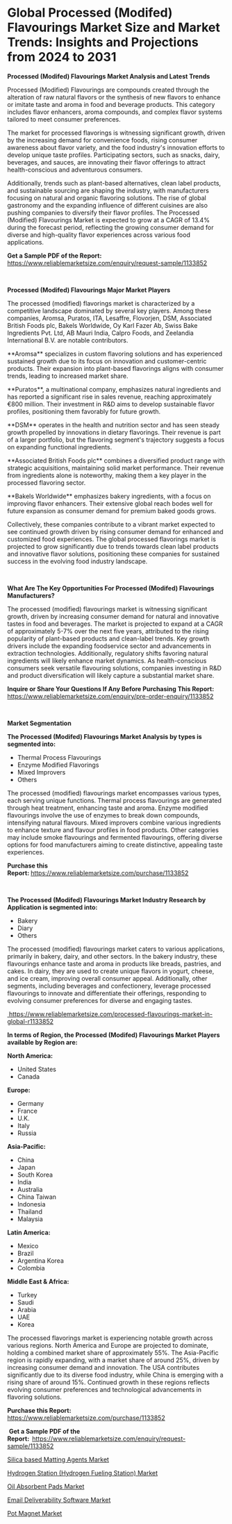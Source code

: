 <p><h1>Global Processed (Modifed) Flavourings Market Size and Market Trends: Insights and Projections from 2024 to 2031</h1></p><p><strong>Processed (Modifed) Flavourings Market Analysis and Latest Trends</strong></p>
<p><p>Processed (Modified) Flavourings are compounds created through the alteration of raw natural flavors or the synthesis of new flavors to enhance or imitate taste and aroma in food and beverage products. This category includes flavor enhancers, aroma compounds, and complex flavor systems tailored to meet consumer preferences. </p><p>The market for processed flavorings is witnessing significant growth, driven by the increasing demand for convenience foods, rising consumer awareness about flavor variety, and the food industry's innovation efforts to develop unique taste profiles. Participating sectors, such as snacks, dairy, beverages, and sauces, are innovating their flavor offerings to attract health-conscious and adventurous consumers.</p><p>Additionally, trends such as plant-based alternatives, clean label products, and sustainable sourcing are shaping the industry, with manufacturers focusing on natural and organic flavoring solutions. The rise of global gastronomy and the expanding influence of different cuisines are also pushing companies to diversify their flavor profiles. The Processed (Modified) Flavourings Market is expected to grow at a CAGR of 13.4% during the forecast period, reflecting the growing consumer demand for diverse and high-quality flavor experiences across various food applications.</p></p>
<p><strong>Get a Sample PDF of the Report:&nbsp;</strong> <a href="https://www.reliablemarketsize.com/enquiry/request-sample/1133852?utm_campaign=1171&utm_medium=2&utm_source=Github&utm_content=ia&utm_term=08102024&utm_id=processed-modifed-flavourings">https://www.reliablemarketsize.com/enquiry/request-sample/1133852</a></p>
<p>&nbsp;</p>
<p><strong>Processed (Modifed) Flavourings Major Market Players</strong></p>
<p><p>The processed (modified) flavorings market is characterized by a competitive landscape dominated by several key players. Among these companies, Aromsa, Puratos, ITA, Lesaffre, Flovorjen, DSM, Associated British Foods plc, Bakels Worldwide, Oy Karl Fazer Ab, Swiss Bake Ingredients Pvt. Ltd, AB Mauri India, Calpro Foods, and Zeelandia International B.V. are notable contributors.</p><p>**Aromsa** specializes in custom flavoring solutions and has experienced sustained growth due to its focus on innovation and customer-centric products. Their expansion into plant-based flavorings aligns with consumer trends, leading to increased market share.</p><p>**Puratos**, a multinational company, emphasizes natural ingredients and has reported a significant rise in sales revenue, reaching approximately €800 million. Their investment in R&D aims to develop sustainable flavor profiles, positioning them favorably for future growth.</p><p>**DSM** operates in the health and nutrition sector and has seen steady growth propelled by innovations in dietary flavorings. Their revenue is part of a larger portfolio, but the flavoring segment's trajectory suggests a focus on expanding functional ingredients.</p><p>**Associated British Foods plc** combines a diversified product range with strategic acquisitions, maintaining solid market performance. Their revenue from ingredients alone is noteworthy, making them a key player in the processed flavoring sector.</p><p>**Bakels Worldwide** emphasizes bakery ingredients, with a focus on improving flavor enhancers. Their extensive global reach bodes well for future expansion as consumer demand for premium baked goods grows.</p><p>Collectively, these companies contribute to a vibrant market expected to see continued growth driven by rising consumer demand for enhanced and customized food experiences. The global processed flavorings market is projected to grow significantly due to trends towards clean label products and innovative flavor solutions, positioning these companies for sustained success in the evolving food industry landscape.</p></p>
<p>&nbsp;</p>
<p><strong>What Are The Key Opportunities For Processed (Modifed) Flavourings Manufacturers?</strong></p>
<p><p>The processed (modified) flavourings market is witnessing significant growth, driven by increasing consumer demand for natural and innovative tastes in food and beverages. The market is projected to expand at a CAGR of approximately 5-7% over the next five years, attributed to the rising popularity of plant-based products and clean-label trends. Key growth drivers include the expanding foodservice sector and advancements in extraction technologies. Additionally, regulatory shifts favoring natural ingredients will likely enhance market dynamics. As health-conscious consumers seek versatile flavouring solutions, companies investing in R&D and product diversification will likely capture a substantial market share.</p></p>
<p><strong>Inquire or Share Your Questions If Any Before Purchasing This Report:</strong> <a href="https://www.reliablemarketsize.com/enquiry/pre-order-enquiry/1133852?utm_campaign=1171&utm_medium=2&utm_source=Github&utm_content=ia&utm_term=08102024&utm_id=processed-modifed-flavourings">https://www.reliablemarketsize.com/enquiry/pre-order-enquiry/1133852</a></p>
<p>&nbsp;</p>
<p><strong>Market Segmentation</strong></p>
<p><strong>The Processed (Modifed) Flavourings Market Analysis by types is segmented into:</strong></p>
<p><ul><li>Thermal Process Flavourings</li><li>Enzyme Modified Flavorings</li><li>Mixed Improvers</li><li>Others</li></ul></p>
<p><p>The processed (modified) flavourings market encompasses various types, each serving unique functions. Thermal process flavourings are generated through heat treatment, enhancing taste and aroma. Enzyme modified flavourings involve the use of enzymes to break down compounds, intensifying natural flavours. Mixed improvers combine various ingredients to enhance texture and flavour profiles in food products. Other categories may include smoke flavourings and fermented flavourings, offering diverse options for food manufacturers aiming to create distinctive, appealing taste experiences.</p></p>
<p><strong>Purchase this Report:&nbsp;</strong><a href="https://www.reliablemarketsize.com/purchase/1133852?utm_campaign=1171&utm_medium=2&utm_source=Github&utm_content=ia&utm_term=08102024&utm_id=processed-modifed-flavourings">https://www.reliablemarketsize.com/purchase/1133852</a></p>
<p>&nbsp;</p>
<p><strong>The Processed (Modifed) Flavourings Market Industry Research by Application is segmented into:</strong></p>
<p><ul><li>Bakery</li><li>Diary</li><li>Others</li></ul></p>
<p><p>The processed (modified) flavourings market caters to various applications, primarily in bakery, dairy, and other sectors. In the bakery industry, these flavourings enhance taste and aroma in products like breads, pastries, and cakes. In dairy, they are used to create unique flavors in yogurt, cheese, and ice cream, improving overall consumer appeal. Additionally, other segments, including beverages and confectionery, leverage processed flavourings to innovate and differentiate their offerings, responding to evolving consumer preferences for diverse and engaging tastes.</p></p>
<p><a href="https://www.reliablemarketsize.com/processed-flavourings-market-in-global-r1133852?utm_campaign=1171&utm_medium=2&utm_source=Github&utm_content=ia&utm_term=08102024&utm_id=processed-modifed-flavourings">&nbsp;https://www.reliablemarketsize.com/processed-flavourings-market-in-global-r1133852</a></p>
<p><strong>In terms of Region, the Processed (Modifed) Flavourings Market Players available by Region are:</strong></p>
<p>
    <p> <strong> North America: </strong>
        <ul>
            <li>United States</li>
            <li>Canada</li>
        </ul>
        </p> 
    <p> <strong> Europe: </strong>
        <ul>
            <li>Germany</li>
            <li>France</li>
            <li>U.K.</li>
            <li>Italy</li>
            <li>Russia</li>
        </ul>
        </p> 
    <p> <strong> Asia-Pacific: </strong>
        <ul>
            <li>China</li>
            <li>Japan</li>
            <li>South Korea</li>
            <li>India</li>
            <li>Australia</li>
            <li>China Taiwan</li>
            <li>Indonesia</li>
            <li>Thailand</li>
            <li>Malaysia</li>
        </ul>
        </p> 
    <p> <strong> Latin America: </strong>
        <ul>
            <li>Mexico</li>
            <li>Brazil</li>
            <li>Argentina Korea</li>
            <li>Colombia</li>
        </ul>
        </p> 
    <p> <strong> Middle East & Africa: </strong>
        <ul>
            <li>Turkey</li>
            <li>Saudi</li>
            <li>Arabia</li>
            <li>UAE</li>
            <li>Korea</li>
        </ul>
    </p>
    </p>
<p><p>The processed flavorings market is experiencing notable growth across various regions. North America and Europe are projected to dominate, holding a combined market share of approximately 55%. The Asia-Pacific region is rapidly expanding, with a market share of around 25%, driven by increasing consumer demand and innovation. The USA contributes significantly due to its diverse food industry, while China is emerging with a rising share of around 15%. Continued growth in these regions reflects evolving consumer preferences and technological advancements in flavoring solutions.</p></p>
<p><strong>Purchase this Report: </strong><a href="https://www.reliablemarketsize.com/purchase/1133852?utm_campaign=1171&utm_medium=2&utm_source=Github&utm_content=ia&utm_term=08102024&utm_id=processed-modifed-flavourings">https://www.reliablemarketsize.com/purchase/1133852</a></p>
<p>&nbsp;<strong>Get a Sample PDF of the Report:&nbsp;&nbsp;</strong><a href="https://www.reliablemarketsize.com/enquiry/request-sample/1133852?utm_campaign=1171&utm_medium=2&utm_source=Github&utm_content=ia&utm_term=08102024&utm_id=processed-modifed-flavourings">https://www.reliablemarketsize.com/enquiry/request-sample/1133852</a></p>
<p><strong></strong></p>
<p><p><a href="https://www.linkedin.com/pulse/silica-based-matting-agents-market-global-insights-regional-1tusf?utm_campaign=1171&utm_medium=2&utm_source=Github&utm_content=ia&utm_term=08102024&utm_id=processed-modifed-flavourings">Silica based Matting Agents Market</a></p><p><a href="https://issuu.com/reportprime-2/docs/hydrogen-station-hydrogen-fueling-s_a9eb6b2bd4f9e3?utm_campaign=1171&utm_medium=2&utm_source=Github&utm_content=ia&utm_term=08102024&utm_id=processed-modifed-flavourings">Hydrogen Station (Hydrogen Fueling Station) Market</a></p><p><a href="https://www.linkedin.com/pulse/global-perspectives-oil-absorbent-pads-market-trends-challenges-7uytf?utm_campaign=1171&utm_medium=2&utm_source=Github&utm_content=ia&utm_term=08102024&utm_id=processed-modifed-flavourings">Oil Absorbent Pads Market</a></p><p><a href="https://www.linkedin.com/pulse/email-deliverability-software-market-outlook-share-analysis--ztfif?utm_campaign=1171&utm_medium=2&utm_source=Github&utm_content=ia&utm_term=08102024&utm_id=processed-modifed-flavourings">Email Deliverability Software Market</a></p><p><a href="https://www.linkedin.com/pulse/key-drivers-pot-magnet-market-trends-future-outlook-2024-2031-ccpof?utm_campaign=1171&utm_medium=2&utm_source=Github&utm_content=ia&utm_term=08102024&utm_id=processed-modifed-flavourings">Pot Magnet Market</a></p></p>